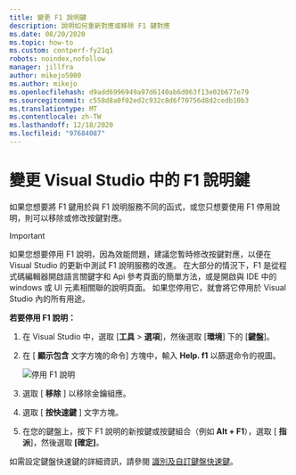 ```yaml
---
title: 變更 F1 說明鍵
description: 說明如何重新對應或移除 F1 鍵對應
ms.date: 08/20/2020
ms.topic: how-to
ms.custom: contperf-fy21q1
robots: noindex,nofollow
manager: jillfra
author: mikejo5000
ms.author: mikejo
ms.openlocfilehash: d9add6996949a97d6140ab6d063f13e02b677e79
ms.sourcegitcommit: c558d8a0f02ed2c932c8d6f70756d8d2cedb10b3
ms.translationtype: MT
ms.contentlocale: zh-TW
ms.lasthandoff: 12/18/2020
ms.locfileid: "97684087"
---
```

# <a name="change-the-f1-help-key-in-visual-studio"></a>變更 Visual Studio 中的 F1 說明鍵

如果您想要將 F1 鍵用於與 F1 說明服務不同的函式，或您只想要使用 F1 停用說明，則可以移除或修改按鍵對應。

> [!IMPORTANT]
> 如果您想要停用 F1 說明，因為效能問題，建議您暫時修改按鍵對應，以便在 Visual Studio 的更新中測試 F1 說明服務的改進。 在大部分的情況下，F1 是從程式碼編輯器開啟語言關鍵字和 Api 參考頁面的簡單方法，或是開啟與 IDE 中的 windows 或 UI 元素相關聯的說明頁面。 如果您停用它，就會將它停用於 Visual Studio 內的所有用途。

**若要停用 F1 說明：**

1. 在 Visual Studio 中，選取 [**工具**  >  **選項**]，然後選取 [**環境**] 下的 [**鍵盤**]。

1. 在 [ **顯示包含** 文字方塊的命令] 方塊中，輸入 **Help. f1** 以篩選命令的視圖。

   ![停用 F1 說明](../not-in-toc/media/disable-f1-help-key.png)

1. 選取 [ **移除** ] 以移除金鑰組應。

1. 選取 [ **按快速鍵** ] 文字方塊。

1. 在您的鍵盤上，按下 F1 說明的新按鍵或按鍵組合（例如 **Alt + F1**），選取 [ **指派**]，然後選取 **[確定]**。

如需設定鍵盤快速鍵的詳細資訊，請參閱 [識別及自訂鍵盤快速鍵](../../ide/identifying-and-customizing-keyboard-shortcuts-in-visual-studio.md)。
